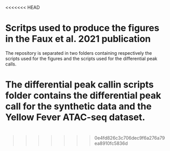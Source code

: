 <<<<<<< HEAD
# Scritps used to produce the figures in the Faux et al. 2021 publication

The repository is separated in two folders containing respectively the scripts used for the figures and the scripts used for the differential peak calls.

The differential peak callin scripts folder contains the differential peak call for the synthetic data and the Yellow Fever ATAC-seq dataset.
=======
# 
>>>>>>> 0e4fd826c3c706dec9f6a276a79ea8910fc5836d
